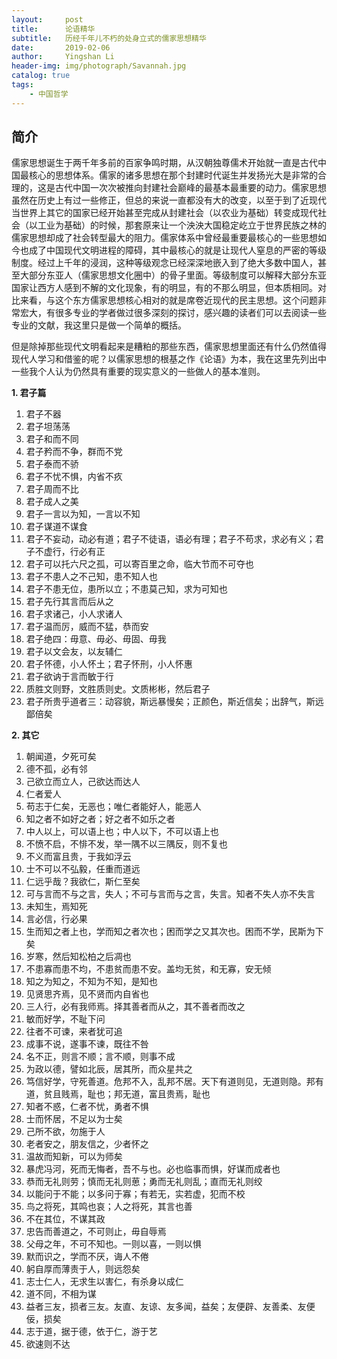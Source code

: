 ```yaml
---
layout:     post
title:      论语精华
subtitle:   历经千年儿不朽的处身立式的儒家思想精华
date:       2019-02-06
author:     Yingshan Li
header-img: img/photograph/Savannah.jpg
catalog: true
tags:
    - 中国哲学
---
```


## 简介

儒家思想诞生于两千年多前的百家争鸣时期，从汉朝独尊儒术开始就一直是古代中国最核心的思想体系。儒家的诸多思想在那个封建时代诞生并发扬光大是非常的合理的，这是古代中国一次次被推向封建社会巅峰的最基本最重要的动力。儒家思想虽然在历史上有过一些修正，但总的来说一直都没有大的改变，以至于到了近现代当世界上其它的国家已经开始甚至完成从封建社会（以农业为基础）转变成现代社会（以工业为基础）的时候，那套原来让一个泱泱大国稳定屹立于世界民族之林的儒家思想却成了社会转型最大的阻力。儒家体系中曾经最重要最核心的一些思想如今也成了中国现代文明进程的障碍，其中最核心的就是让现代人窒息的严密的等级制度。经过上千年的浸润，这种等级观念已经深深地嵌入到了绝大多数中国人，甚至大部分东亚人（儒家思想文化圈中）的骨子里面。等级制度可以解释大部分东亚国家让西方人感到不解的文化现象，有的明显，有的不那么明显，但本质相同。对比来看，与这个东方儒家思想核心相对的就是席卷近现代的民主思想。这个问题非常宏大，有很多专业的学者做过很多深刻的探讨，感兴趣的读者们可以去阅读一些专业的文献，我这里只是做一个简单的概括。

但是除掉那些现代文明看起来是糟粕的那些东西，儒家思想里面还有什么仍然值得现代人学习和借鉴的呢？以儒家思想的根基之作《论语》为本，我在这里先列出中一些我个人认为仍然具有重要的现实意义的一些做人的基本准则。

**1. 君子篇**

1. 君子不器
2. 君子坦荡荡
3. 君子和而不同
4. 君子矜而不争，群而不党
4. 君子泰而不骄
5. 君子不忧不惧，内省不疚
6. 君子周而不比
7. 君子成人之美
8. 君子一言以为知，一言以不知
9. 君子谋道不谋食
10. 君子不妄动，动必有道；君子不徒语，语必有理；君子不苟求，求必有义；君子不虚行，行必有正
11. 君子可以托六尺之孤，可以寄百里之命，临大节而不可夺也
11. 君子不患人之不己知，患不知人也
12. 君子不患无位，患所以立；不患莫己知，求为可知也
14. 君子先行其言而后从之
15. 君子求诸己，小人求诸人
16. 君子温而厉，威而不猛，恭而安
17. 君子绝四：毋意、毋必、毋固、毋我
18. 君子以文会友，以友辅仁
19. 君子怀德，小人怀土；君子怀刑，小人怀惠
20. 君子欲讷于言而敏于行
21. 质胜文则野，文胜质则史。文质彬彬，然后君子
22. 君子所贵乎道者三：动容貌，斯远暴慢矣；正颜色，斯近信矣；出辞气，斯远鄙倍矣

**2. 其它**

1. 朝闻道，夕死可矣
2. 德不孤，必有邻
2. 己欲立而立人，己欲达而达人
2. 仁者爱人
3. 苟志于仁矣，无恶也；唯仁者能好人，能恶人
4. 知之者不如好之者；好之者不如乐之者
5. 中人以上，可以语上也；中人以下，不可以语上也
6. 不愤不启，不悱不发，举一隅不以三隅反，则不复也
7. 不义而富且贵，于我如浮云
8. 士不可以不弘毅，任重而道远
9. 仁远乎哉？我欲仁，斯仁至矣
10. 可与言而不与之言，失人；不可与言而与之言，失言。知者不失人亦不失言
11. 未知生，焉知死
12. 言必信，行必果
13. 生而知之者上也，学而知之者次也；困而学之又其次也。困而不学，民斯为下矣
14. 岁寒，然后知松柏之后凋也
15. 不患寡而患不均，不患贫而患不安。盖均无贫，和无寡，安无倾
16. 知之为知之，不知为不知，是知也
17. 见贤思齐焉，见不贤而内自省也
18. 三人行，必有我师焉。择其善者而从之，其不善者而改之
19. 敏而好学，不耻下问
20. 往者不可谏，来者犹可追
21. 成事不说，遂事不谏，既往不咎
22. 名不正，则言不顺；言不顺，则事不成
23. 为政以德，譬如北辰，居其所，而众星共之
24. 笃信好学，守死善道。危邦不入，乱邦不居。天下有道则见，无道则隐。邦有道，贫且贱焉，耻也；邦无道，富且贵焉，耻也
25. 知者不惑，仁者不忧，勇者不惧
26. 士而怀居，不足以为士矣
27. 己所不欲，勿施于人
28. 老者安之，朋友信之，少者怀之
29. 温故而知新，可以为师矣
30. 暴虎冯河，死而无悔者，吾不与也。必也临事而惧，好谋而成者也
31. 恭而无礼则劳；慎而无礼则葸；勇而无礼则乱；直而无礼则绞
32. 以能问于不能；以多问于寡；有若无，实若虚，犯而不校
33. 鸟之将死，其鸣也哀；人之将死，其言也善
34. 不在其位，不谋其政
35. 忠告而善道之，不可则止，毋自辱焉
36. 父母之年，不可不知也。一则以喜，一则以惧
37. 默而识之，学而不厌，诲人不倦
38. 躬自厚而薄责于人，则远怨矣
39. 志士仁人，无求生以害仁，有杀身以成仁
40. 道不同，不相为谋
41. 益者三友，损者三友。友直、友谅、友多闻，益矣；友便辟、友善柔、友便佞，损矣
42. 志于道，据于德，依于仁，游于艺
43. 欲速则不达